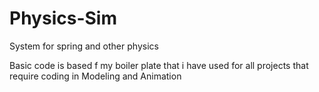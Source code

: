 # Physics-Sim
System for spring and other physics

Basic code is based f my boiler plate that i have used for all projects that require coding in Modeling and Animation

